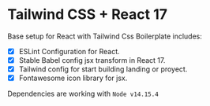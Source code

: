 # Tailwind CSS + React 17

Base setup for React with Tailwind Css
Boilerplate includes:
- [x] ESLint Configuration for React.
- [x] Stable Babel config jsx transform in React 17.
- [x] Tailwind config for start building landing or proyect.
- [x] Fontawesome icon library for jsx.

Dependencies are working with `Node v14.15.4`
